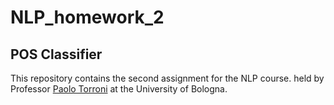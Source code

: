 # NLP_homework_2

## POS Classifier

This repository contains the second assignment for the NLP course.
held by Professor [Paolo Torroni](https://www.unibo.it/sitoweb/p.torroni) at the University of Bologna.
